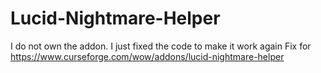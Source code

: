 # Lucid-Nightmare-Helper
I do not own the addon. I just fixed the code to make it work again
Fix for https://www.curseforge.com/wow/addons/lucid-nightmare-helper
